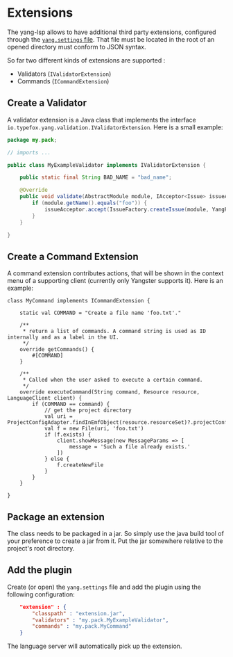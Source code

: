 # Extensions

The yang-lsp allows to have additional third party extensions, configured through the [`yang.settings` file](Settings.md).
That file must be located in the root of an opened directory must conform to JSON syntax.

So far two different kinds of extensions are supported :
 - Validators (`IValidatorExtension`)
 - Commands (`ICommandExtension`)

## Create a Validator

A validator extension is a Java class that implements the interface `io.typefox.yang.validation.IValidatorExtension`. 
Here is a small example:

```java
package my.pack;

// imports ...

public class MyExampleValidator implements IValidatorExtension {

	public static final String BAD_NAME = "bad_name";

	@Override
	public void validate(AbstractModule module, IAcceptor<Issue> issueAcceptor, CancelIndicator cancelIndicator) {
		if (module.getName().equals("foo")) {
			issueAcceptor.accept(IssueFactory.createIssue(module, YangPackage.Literals.ABSTRACT_MODULE__NAME, "'foo' is a bad name", BAD_NAME));
		}
	}

}
``` 

## Create a Command Extension

A command extension contributes actions, that will be shown in the context menu of a supporting client (currently only Yangster supports it).
Here is an example:

```xtend
class MyCommand implements ICommandExtension {

	static val COMMAND = "Create a file name 'foo.txt'."
	
	/**
	 * return a list of commands. A command string is used as ID internally and as a label in the UI.
	 */
	override getCommands() {
		#[COMMAND]
	}
	
	/**
	 * Called when the user asked to execute a certain command.
	 */
	override executeCommand(String command, Resource resource, LanguageClient client) {
		if (COMMAND == command) {
			// get the project directory
			val uri = ProjectConfigAdapter.findInEmfObject(resource.resourceSet)?.projectConfig?.path.toFileString
			val f = new File(uri, 'foo.txt')
			if (f.exists) {
				client.showMessage(new MessageParams => [
					message = 'Such a file already exists.'
				])
			} else {
				f.createNewFile
			}
		}
	}
	
}
```


## Package an extension

The class needs to be packaged in a jar. So simply use the java build tool of your preference to create a jar from it. Put the jar somewhere relative to the project's root directory. 

## Add the plugin

Create (or open) the `yang.settings` file and add the plugin using the following configuration:

```json
	"extension" : {
		"classpath" : "extension.jar",
		"validators" : "my.pack.MyExampleValidator",
		"commands" : "my.pack.MyCommand"
	}
```

The language server will automatically pick up the extension.

